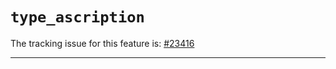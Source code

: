 # `type_ascription`

The tracking issue for this feature is: [#23416]

[#23416]: https://github.com/rust-lang/rust/issues/23416

------------------------




